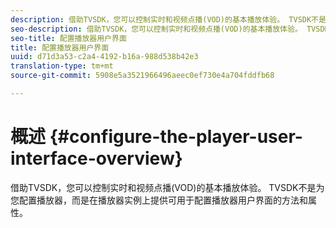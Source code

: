 ```yaml
---
description: 借助TVSDK，您可以控制实时和视频点播(VOD)的基本播放体验。 TVSDK不是为您配置播放器，而是在播放器实例上提供可用于配置播放器用户界面的方法和属性。
seo-description: 借助TVSDK，您可以控制实时和视频点播(VOD)的基本播放体验。 TVSDK不是为您配置播放器，而是在播放器实例上提供可用于配置播放器用户界面的方法和属性。
seo-title: 配置播放器用户界面
title: 配置播放器用户界面
uuid: d71d3a53-c2a4-4192-b16a-988d538b42e3
translation-type: tm+mt
source-git-commit: 5908e5a3521966496aeec0ef730e4a704fddfb68

---
```



# 概述 {#configure-the-player-user-interface-overview}

借助TVSDK，您可以控制实时和视频点播(VOD)的基本播放体验。 TVSDK不是为您配置播放器，而是在播放器实例上提供可用于配置播放器用户界面的方法和属性。